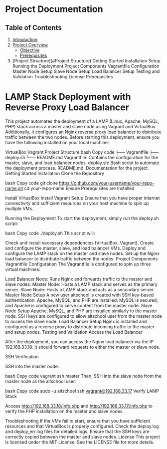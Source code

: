 # Project Documentation

## Table of Contents

1. [Introduction](#Introduction)
2. [Project Overview](#Project-Overview)
   - [Objective](#Objective)
   - [Prerequisites](#Prerequisites)
3. [Project Structure](#Project Structure)
Getting Started
Installation
Setup
Running the Deployment
Project Components
Vagrantfile Configuration
Master Node Setup
Slave Node Setup
Load Balancer Setup
Testing and Validation
Troubleshooting
License
Prerequisites


# LAMP Stack Deployment with Reverse Proxy Load Balancer
This project automates the deployment of a LAMP (Linux, Apache, MySQL, PHP) stack across a master and slave node using Vagrant and VirtualBox. Additionally, it configures an Nginx reverse proxy load balancer to distribute traffic between the two nodes.
Before starting this deployment, ensure you have the following installed on your local machine:

VirtualBox
Vagrant
Project Structure
bash
Copy code
├── Vagrantfile
├── deploy.sh
└── README.md
Vagrantfile: Contains the configuration for the master, slave, and load balancer nodes.
deploy.sh: Bash script to automate the deployment process.
README.md: Documentation for the project.
Getting Started
Installation
Clone the Repository

bash
Copy code
git clone https://github.com/your-username/your-repo-name.git
cd your-repo-name
Ensure Prerequisites are Installed

Install VirtualBox
Install Vagrant
Setup
Ensure that you have proper internet connectivity and sufficient resources on your host machine to spin up multiple VMs.

Running the Deployment
To start the deployment, simply run the deploy.sh script:

bash
Copy code
./deploy.sh
This script will:

Check and install necessary dependencies (VirtualBox, Vagrant).
Create and configure the master, slave, and load balancer VMs.
Deploy and configure the LAMP stack on the master and slave nodes.
Set up the Nginx load balancer to distribute traffic between the nodes.
Project Components
Vagrantfile Configuration
The Vagrantfile is configured to spin up three virtual machines:

Load Balancer Node: Runs Nginx and forwards traffic to the master and slave nodes.
Master Node: Hosts a LAMP stack and serves as the primary server.
Slave Node: Hosts a LAMP stack and acts as a secondary server.
Master Node Setup
A new user altschool is created with SSH key-based authentication.
Apache, MySQL, and PHP are installed.
MySQL is secured, and Apache is configured to serve content from the master node.
Slave Node Setup
Apache, MySQL, and PHP are installed similarly to the master node.
SSH keys are configured to allow altschool user from the master node to access the slave node.
Load Balancer Setup
Nginx is installed and configured as a reverse proxy to distribute incoming traffic to the master and setup nodes.
Testing and Validation
Access the Load Balancer

After the deployment, you can access the Nginx load balancer via the IP 192.168.33.18. It should forward requests to either the master or slave node.

SSH Verification

SSH into the master node:

bash
Copy code
vagrant ssh master
Then, SSH into the slave node from the master node as the altschool user:

bash
Copy code
sudo -u altschool ssh vagrant@192.168.33.17
Verify LAMP Stack

Access http://192.168.33.16/info.php and http://192.168.33.17/info.php to verify the PHP installation on the master and slave nodes.

Troubleshooting
If the VMs fail to start, ensure that you have sufficient resources and that VirtualBox is properly configured.
Check the deploy.log and deploy_err.log files for detailed logs.
Ensure that the SSH keys are correctly copied between the master and slave nodes.
License
This project is licensed under the MIT License. See the LICENSE file for more details.

